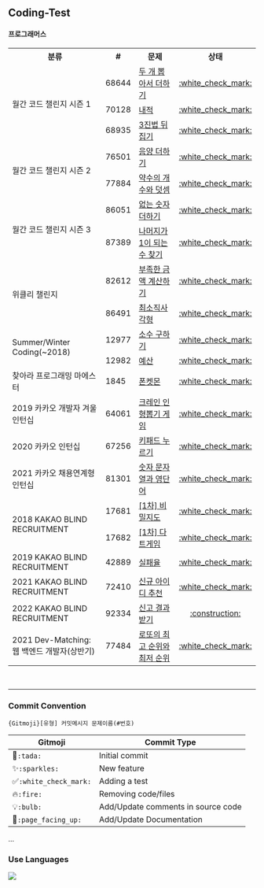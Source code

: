 ## Coding-Test

#### 프로그래머스

  <table>
      <tr>
          <th style="text-align: center">분류</th>
          <th style="text-align: center">#</th>
          <th style="text-align: center">문제</th>
          <th style="text-align: center">상태</th>
      </tr>
      <!--Solution_MonthlyChallenge1-->
      <tr>
          <td rowspan="3">월간 코드 챌린지 시즌 1</td>
          <td>68644</td>
          <td><a href="https://programmers.co.kr/learn/courses/30/lessons/68644">두 개 뽑아서 더하기</a></td>
          <td align="center"><a href="https://github.com/imyoi/coding-test/blob/master/src/main/java/level1/Solution_MonthlyChallenge1.java">:white_check_mark:</a></td>
      </tr>
      <tr>
          <td>70128</td>
          <td><a href="https://programmers.co.kr/learn/courses/30/lessons/70128">내적</a></td>
          <td align="center"><a href="https://github.com/imyoi/coding-test/blob/master/src/main/java/level1/Solution_MonthlyChallenge1.java">:white_check_mark:</a></td>
      </tr>
      <tr>
          <td>68935</td>
          <td><a href="https://programmers.co.kr/learn/courses/30/lessons/68935">3진법 뒤집기</a></td>
          <td align="center"><a href="https://github.com/imyoi/coding-test/blob/master/src/main/java/level1/Solution_MonthlyChallenge1.java">:white_check_mark:</a></td>
      </tr>
      <!--Solution_MonthlyChallenge2-->
      <tr>
          <td rowspan="2">월간 코드 챌린지 시즌 2</td>
          <td>76501</td>
          <td><a href="https://programmers.co.kr/learn/courses/30/lessons/76501">음양 더하기</a></td>
          <td align="center"><a href="https://github.com/imyoi/coding-test/blob/master/src/main/java/level1/Solution_MonthlyChallenge2.java">:white_check_mark:</a></td>
      </tr>
      <tr>
          <td>77884</td>
          <td><a href="https://programmers.co.kr/learn/courses/30/lessons/77884">약수의 개수와 덧셈</a></td>
          <td align="center"><a href="https://github.com/imyoi/coding-test/blob/master/src/main/java/level1/Solution_MonthlyChallenge2.java">:white_check_mark:</a></td>
      </tr>
      <!--Solution_MonthlyChallenge3-->
      <tr>
          <td rowspan="2">월간 코드 챌린지 시즌 3</td>
          <td>86051</td>
          <td><a href="https://programmers.co.kr/learn/courses/30/lessons/86051">없는 숫자 더하기</a></td>
          <td align="center"><a href="https://github.com/imyoi/coding-test/blob/master/src/main/java/level1/Solution_MonthlyChallenge3.java">:white_check_mark:</a></td>
      </tr>
      <tr>
          <td>87389</td>
          <td><a href="https://programmers.co.kr/learn/courses/30/lessons/87389">나머지가 1이 되는 수 찾기</a></td>
          <td align="center"><a href="https://github.com/imyoi/coding-test/blob/master/src/main/java/level1/Solution_MonthlyChallenge3.java">:white_check_mark:</a></td>
      </tr>
      <!--Solution_WeeklyChallenge-->
      <tr>
          <td rowspan="2">위클리 챌린지</td>
          <td>82612</td>
          <td><a href="https://programmers.co.kr/learn/courses/30/lessons/82612">부족한 금액 계산하기</a></td>
          <td align="center"><a href="https://github.com/imyoi/coding-test/blob/master/src/main/java/level1/Solution_WeeklyChallenge.java">:white_check_mark:</a></td>
      </tr>
      <tr>
          <td>86491</td>
          <td><a href="https://programmers.co.kr/learn/courses/30/lessons/86491">최소직사각형</a></td>
          <td align="center"><a href="https://github.com/imyoi/coding-test/blob/master/src/main/java/level1/Solution_WeeklyChallenge.java">:white_check_mark:</a></td>
      </tr>
      <!--Solution_SummerWinter2018-->
      <tr>
          <td rowspan="2">Summer/Winter Coding(~2018)</td>
          <td>12977</td>
          <td><a href="https://programmers.co.kr/learn/courses/30/lessons/12977">소수 구하기</a></td>
          <td align="center"><a href="https://github.com/imyoi/coding-test/blob/master/src/main/java/level1/Solution_SummerWinter2018.java">:white_check_mark:</a></td>
      </tr>
      <tr>
          <td>12982</td>
          <td><a href="https://programmers.co.kr/learn/courses/30/lessons/12982">예산</a></td>
          <td align="center"><a href="https://github.com/imyoi/coding-test/blob/master/src/main/java/level1/Solution_SummerWinter2018.java">:white_check_mark:</a></td>
      </tr>
      <!--Solution_Maester-->
      <tr>
          <td>찾아라 프로그래밍 마에스터</td>
          <td>1845</td>
          <td><a href="https://programmers.co.kr/learn/courses/30/lessons/1845">폰켓몬</a></td>
          <td align="center"><a href="https://github.com/imyoi/coding-test/blob/master/src/main/java/level1/Solution_Maester.java">:white_check_mark:</a></td>
      </tr>
      <!--Solution_KakaoInternship2019-->
      <tr>
          <td>2019 카카오 개발자 겨울 인턴십</td>
          <td>64061</td>
          <td><a href="https://programmers.co.kr/learn/courses/30/lessons/64061">크레인 인형뽑기 게임</a></td>
          <td align="center"><a href="https://github.com/imyoi/coding-test/blob/master/src/main/java/level1/Solution_KakaoInternship2019.java">:white_check_mark:</a></td>
      </tr>
      <!--Solution_KakaoInternship2020-->
      <tr>
          <td>2020 카카오 인턴십</td>
          <td>67256</td>
          <td><a href="https://programmers.co.kr/learn/courses/30/lessons/67256">키패드 누르기</a></td>
          <td align="center"><a href="https://github.com/imyoi/coding-test/blob/master/src/main/java/level1/Solution_KakaoInternship2020.java">:white_check_mark:</a></td>
      </tr>
      <!--Solution_KakaoInternship2021-->
      <tr>
          <td>2021 카카오 채용연계형 인턴십</td>
          <td>81301</td>
          <td><a href="https://programmers.co.kr/learn/courses/30/lessons/81301">숫자 문자열과 영단어</a></td>
          <td align="center"><a href="https://github.com/imyoi/coding-test/blob/master/src/main/java/level1/Solution_KakaoInternship2021.java">:white_check_mark:</a></td>
      </tr>
      <!--Solution_KakaoBlind2018-->
      <tr>
          <td rowspan="2">2018 KAKAO BLIND RECRUITMENT</td>
          <td>17681</td>
          <td><a href="https://programmers.co.kr/learn/courses/30/lessons/17681">[1차] 비밀지도</a></td>
          <td align="center"><a href="https://github.com/imyoi/coding-test/blob/master/src/main/java/level1/Solution_KakaoBlind2018.java">:white_check_mark:</a></td>
      </tr>
      <tr>
          <td>17682</td>
          <td><a href="https://programmers.co.kr/learn/courses/30/lessons/17682">[1차] 다트게임</a></td>
          <td align="center"><a href="https://github.com/imyoi/coding-test/blob/master/src/main/java/level1/Solution_KakaoBlind2018.java">:white_check_mark:</a></td>
      </tr>
      <!--Solution_KakaoBlind2019-->
      <tr>
          <td>2019 KAKAO BLIND RECRUITMENT</td>
          <td>42889</td>
          <td><a href="https://programmers.co.kr/learn/courses/30/lessons/42889">실패율</a></td>
          <td align="center"><a href="https://github.com/imyoi/coding-test/blob/master/src/main/java/level1/Solution_KakaoBlind2019.java">:white_check_mark:</a></td>
      </tr>
      <!--Solution_KakaoBlind2021-->
      <tr>
          <td>2021 KAKAO BLIND RECRUITMENT</td>
          <td>72410</td>
          <td><a href="https://programmers.co.kr/learn/courses/30/lessons/72410">신규 아이디 추천</a></td>
          <td align="center"><a href="https://github.com/imyoi/coding-test/blob/master/src/main/java/level1/Solution_KakaoBlind2021.java">:white_check_mark:</a></td>
      </tr>
      <!--Solution_KakaoBlind2022-->
      <tr>
          <td>2022 KAKAO BLIND RECRUITMENT</td>
          <td>92334</td>
          <td><a href="https://programmers.co.kr/learn/courses/30/lessons/92334">신고 결과 받기</a></td>
          <td align="center"><a href="#">:construction:</a></td>
      </tr>
      <!--Solution_DevMatching2021 -->
      <tr>
          <td>2021 Dev-Matching: 웹 백엔드 개발자(상반기)</td>
          <td>77484</td>
          <td><a href="https://programmers.co.kr/learn/courses/30/lessons/77484">로또의 최고 순위와 최저 순위</a></td>
          <td align="center"><a href="https://github.com/imyoi/coding-test/blob/master/src/main/java/level1/Solution_DevMatching2021.java">:white_check_mark:</a></td>
      </tr>
  </table>

<br>

---
### Commit Convention
```
{Gitmoji}[유형] 커밋메시지 문제이름(#번호)
```
| Gitmoji | Commit Type |
| ------- | ----------- |
| :tada:`:tada:` | Initial commit |
| :sparkles:`:sparkles:` | New feature |
| :white_check_mark:`:white_check_mark:` | Adding a test |
| :fire:`:fire:` | Removing code/files |
| :bulb:`:bulb:` | Add/Update comments in source code |
| :page_facing_up:`:page_facing_up:` | Add/Update Documentation |
...


### Use Languages
<img src="https://img.shields.io/badge/Java-007396?style=flat-square&logo=Java&logoColor=white"/></a>
